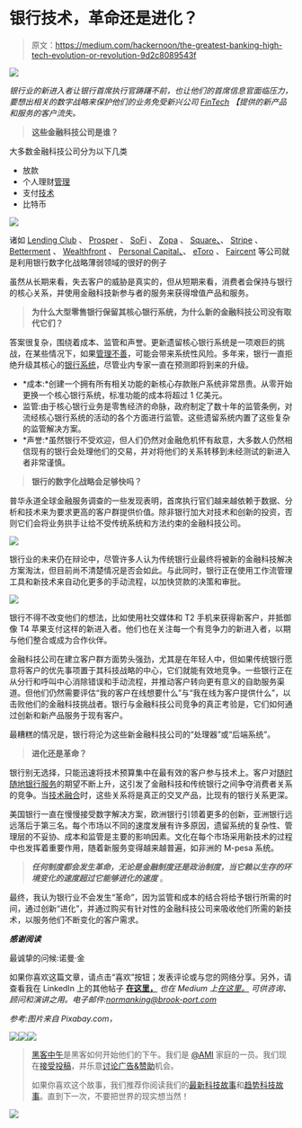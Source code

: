 # 银行技术，革命还是进化？

> 原文：<https://medium.com/hackernoon/the-greatest-banking-high-tech-evolution-or-revolution-9d2c8089543f>

![](img/080c574320bdbbbb76d149b97cb187b1.png)

*银行业的新进入者让银行首席执行官踌躇不前，也让他们的首席信息官面临压力，要想出相关的数字战略来保护他们的业务免受新兴公司* [*FinTech*](https://en.wikipedia.org/wiki/Financial_technology) *【提供的新产品和服务的客户流失。*

> **这些金融科技公司是谁？**

大多数金融科技公司分为以下几类

*   放款
*   个人理财[管理](https://hackernoon.com/tagged/management)
*   支付[技术](https://hackernoon.com/tagged/technology)
*   比特币

![](img/baf4059bb59908076b0ae7d880934814.png)

诸如 [Lending Club](https://www.lendingclub.com/?lc_referrer=Google_Brand&gclid=CJe5_u7P9rkCFcd_QgodcRgAtg&param2=GzB001zA002z2zDz&gclid=Cj0KEQiAisy1BRD7_YSgpduD2cEBEiQAPR3UuNp2Cg-mHZGiymXW6EmgxT6fWcYK89aCxLhop2G9GekaAmCt8P8HAQ) 、 [Prosper](https://www.prosper.com/) 、 [SoFi](https://www.sofi.com/?campaign=MRKT_SEM_Brand-Brand-Generic-Exact-Search-US-English-Google_e_g_c_93934362426_sofi&utm_source=MRKT_ADWORDS&utm_medium=SEM&utm_campaign=MRKT_SEM_Brand-Brand-Generic-Exact-Search-US-English-Google_e_g_c_93934362426_sofi&gclid=Cj0KEQiAisy1BRD7_YSgpduD2cEBEiQAPR3UuFjNOZxuzwE24Qf6hoi_4jet2ZtZhDxRXcpp9028bTsaAjtl8P8HAQ) 、 [Zopa](http://www.zopa.com/) 、 [Square、](https://squareup.com/)、 [Stripe](https://stripe.com/) 、 [Betterment](https://www.betterment.com/?utm_content=14544782&gclid=Cj0KEQiAisy1BRD7_YSgpduD2cEBEiQAPR3UuE5IBIC7Fl-Cplr9dGsnGwWVWjsJXPbdfXEeeMXXMh0aAsrB8P8HAQ) 、 [Wealthfront](https://www.wealthfront.com/?gclid=Cj0KEQiAisy1BRD7_YSgpduD2cEBEiQAPR3UuKS1bCCsbytiB-itG9dRCG-jFH7ABQh440d-4rk91iMaAtMq8P8HAQ) 、 [Personal Capital、](https://www.personalcapital.com/land/registration/dr/?utm_source=google&utm_medium=cpc&utm_campaign=Brand&utm_content=%7Bkeyword%7D&gclid=Cj0KEQiAisy1BRD7_YSgpduD2cEBEiQAPR3UuK6A81__vO3WmJP9elPiQ8he0rYGhVaB0IBSZmtJtFAaAloZ8P8HAQ)、 [eToro](https://www.etoro.com/) 、 [Faircent](https://www.faircent.com/) 等公司就是利用银行数字化战略薄弱领域的很好的例子

虽然从长期来看，失去客户的威胁是真实的，但从短期来看，消费者会保持与银行的核心关系，并使用金融科技新参与者的服务来获得增值产品和服务。

> **为什么大型零售银行保留其核心银行系统，为什么新的金融科技公司没有取代它们？**

答案很复杂，围绕着成本、监管和声誉。更新遗留核心银行系统是一项艰巨的挑战，在某些情况下，如果[管理不善](http://www.reuters.com/article/us-hsbc-it-idUSKBN0UJ0ZB20160105)，可能会带来系统性风险。多年来，银行一直拒绝升级其核心的[银行系统](http://www.celent.com/reports/core-banking-replacement-strategies-time-has-come)，尽管业内专家一直在预测即将到来的升级。

*   *成本:*创建一个拥有所有相关功能的新核心存款账户系统非常昂贵。从零开始更换一个核心银行系统，标准功能的成本将超过 1 亿美元。
*   监管:由于核心银行业务是零售经济的命脉，政府制定了数十年的监管条例，对流经核心银行系统的活动的各个方面进行监管。这些遗留系统内置了这些复杂的监管解决方案。
*   *声誉:*虽然银行不受欢迎，但人们仍然对金融危机怀有敌意，大多数人仍然相信现有的银行会处理他们的交易，并对将他们的关系转移到未经测试的新进入者非常谨慎。

> **银行的数字化战略会足够快吗？**

普华永道全球金融服务调查的一些发现表明，首席执行官们越来越依赖于数据、分析和技术来为要求更高的客户群提供价值。除非银行加大对技术和创新的投资，否则它们会将业务拱手让给不受传统系统和方法约束的金融科技公司。

![](img/51a4aeeadb6d9c6f004dcb7146a6e94b.png)

银行业的未来仍在辩论中，尽管许多人认为传统银行业最终将被新的金融科技解决方案淘汰，但目前尚不清楚情况是否会如此。与此同时，银行正在使用工作流管理工具和新技术来自动化更多的手动流程，以加快贷款的决策和审批。

![](img/7763ac64b68bda0e0f6a291994f3bac2.png)

银行不得不改变他们的想法，比如使用社交媒体和 T2 手机来获得新客户，并抵御像 T4 苹果支付这样的新进入者。他们也在关注每一个有竞争力的新进入者，以期与他们整合或成为合作伙伴。

金融科技公司在建立客户群方面势头强劲，尤其是在年轻人中，但如果传统银行愿意将客户的优先事项置于其科技战略的中心，它们就能有效地竞争。一些银行正在从分行和呼叫中心消除错误和手动流程，并推动客户转向更有意义的自助服务渠道。但他们仍然需要评估“我的客户在线想要什么”与“我在线为客户提供什么”，以击败他们的金融科技挑战者。银行与金融科技公司竞争的真正考验是，它们如何通过创新和新产品服务于现有客户。

最糟糕的情况是，银行将沦为这些新金融科技公司的“处理器”或“后端系统”。

> **进化还是革命？**

银行别无选择，只能迅速将技术预算集中在最有效的客户参与技术上。客户对[随时随地银行服务](http://www.aba.com/Press/Pages/081115MobileBankingSurvey.aspx)的期望不断上升，这引发了金融科技和传统银行之间争夺消费者关系的竞争。当[技术融合](https://www.accenture.com/us-en/insight-banking-tech-vision-2015.aspx)时，这些关系将是真正的交叉产品，比现有的银行关系更深。

美国银行一直在慢慢接受数字解决方案，欧洲银行引领着更多的创新，亚洲银行远远落后于第三名。每个市场以不同的速度发展有许多原因，遗留系统的复杂性、管理层的不妥协、成本和监管是主要的影响因素。文化在每个市场采用新技术的过程中也发挥着重要作用，随着新服务变得越来越普遍，如非洲的 M-pesa 系统。

> ***任何制度都会发生革命，无论是金融制度还是政治制度，当它赖以生存的环境变化的速度超过它能够进化的速度*** 。

最终，我认为银行业不会发生“革命”，因为监管和成本的结合将给予银行所需的时间，通过创新“进化”，并通过购买有针对性的金融科技公司来吸收他们所需的新技术，以服务他们不断变化的客户需求。

***感谢阅读***

最诚挚的问候:诺曼·金

如果你喜欢这篇文章，请点击“喜欢”按钮；发表评论或与您的网络分享。另外，请查看我在 LinkedIn 上的其他帖子 [**在这里，**](https://www.linkedin.com/in/normanmking) *也在 Medium 上[在这里。](/@normanking) *可供咨询、顾问和演讲之用。电子邮件:normanking@brook-port.com**

*参考:图片来自 Pixabay.com，*

[![](img/50ef4044ecd4e250b5d50f368b775d38.png)](http://bit.ly/HackernoonFB)[![](img/979d9a46439d5aebbdcdca574e21dc81.png)](https://goo.gl/k7XYbx)[![](img/2930ba6bd2c12218fdbbf7e02c8746ff.png)](https://goo.gl/4ofytp)

> [黑客中午](http://bit.ly/Hackernoon)是黑客如何开始他们的下午。我们是 [@AMI](http://bit.ly/atAMIatAMI) 家庭的一员。我们现在[接受投稿](http://bit.ly/hackernoonsubmission)，并乐意[讨论广告&赞助](mailto:partners@amipublications.com)机会。
> 
> 如果你喜欢这个故事，我们推荐你阅读我们的[最新科技故事](http://bit.ly/hackernoonlatestt)和[趋势科技故事](https://hackernoon.com/trending)。直到下一次，不要把世界的现实想当然！

[![](img/be0ca55ba73a573dce11effb2ee80d56.png)](https://goo.gl/Ahtev1)